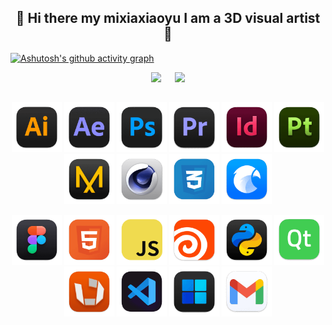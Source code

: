 <div align="center">
  
## 👋 Hi there my mixiaxiaoyu I am a 3D visual artist 👋

</div>

[![Ashutosh's github activity graph](https://github-readme-activity-graph.vercel.app/graph?username=Mixiaxiaoyu&theme=dracula)](https://github.com/ashutosh00710/github-readme-activity-graph)

<p align="center">
  <img width="45%" src="https://github-readme-stats.vercel.app/api?username=Mixiaxiaoyu&show_icons=true&theme=transparent&height=170&card_width=420" />
  &emsp;
  <img width="45%" src="https://github-readme-stats.vercel.app/api/top-langs/?username=Mixiaxiaoyu&layout=compact&height=170&card_width=420" />
</p>


<div align="center">
  
## 

</div>
<p align="center">
  <img src="icons/ai.png" width="80" height="80" alt="Skill 1"/>
  <img src="icons/ae.png" width="80" height="80" alt="Skill 2"/>
  <img src="icons/ps.png" width="80" height="80" alt="Skill 3"/>
  <img src="icons/pr.png" width="80" height="80" alt="Skill 4"/>
  <img src="icons/id.png" width="80" height="80" alt="Skill 5"/>
  <img src="icons/pt.png" width="80" height="80" alt="Skill 6"/>
  <img src="icons/MD.png" width="80" height="80" alt="Skill 7"/>
  <img src="icons/c4d.png" width="80" height="80" alt="Skill 8"/>
  <img src="icons/css.png" width="80" height="80" alt="Skill 9"/>
  <img src="icons/eagle.png" width="80" height="80" alt="Skill 10"/>
  
 </p>
<p align="center">
<img src="icons/Figma.png" width="80" height="80" alt="Skill 11"/>
  <img src="icons/html.png" width="80" height="80" alt="Skill 12"/>
  <img src="icons/js.png" width="80" height="80" alt="Skill 13"/>
  <img src="icons/houdini.png" width="80" height="80" alt="Skill 14"/>
  <img src="icons/py.png" width="80" height="80" alt="Skill 15"/>
  <img src="icons/qt.png" width="80" height="80" alt="Skill 16"/>
  <img src="icons/rv.png" width="80" height="80" alt="Skill 17"/>
  <img src="icons/vscd.png" width="80" height="80" alt="Skill 18"/>
  <img src="icons/win.png" width="80" height="80" alt="Skill 19"/>
  <img src="icons/yx.png" width="80" height="80" alt="Skill 20"/>
   </p>
